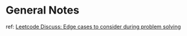 # General Notes


ref: [Leetcode Discuss: Edge cases to consider during problem solving](https://leetcode.com/discuss/general-discussion/988504/Edge-cases-to-consider-during-problem-solving)
